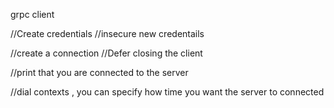 
grpc client

//Create credentials 
//insecure new credentails 

//create a connection 
//Defer closing the client 

//print that you are connected to the server 

//dial contexts , you can specify how time you want the server to connected